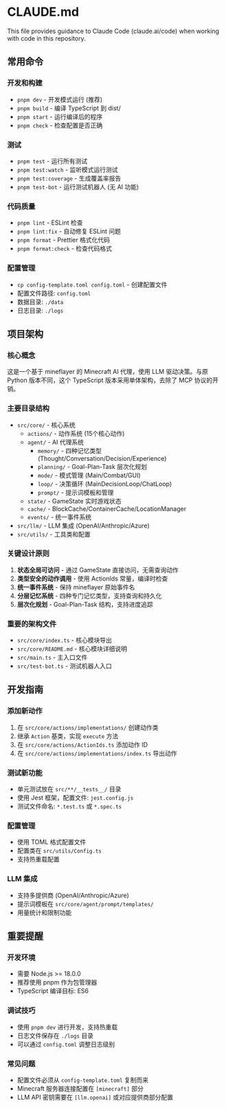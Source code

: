 # CLAUDE.md

This file provides guidance to Claude Code (claude.ai/code) when working with code in this repository.

## 常用命令

### 开发和构建
- `pnpm dev` - 开发模式运行 (推荐)
- `pnpm build` - 编译 TypeScript 到 dist/
- `pnpm start` - 运行编译后的程序
- `pnpm check` - 检查配置是否正确

### 测试
- `pnpm test` - 运行所有测试
- `pnpm test:watch` - 监听模式运行测试
- `pnpm test:coverage` - 生成覆盖率报告
- `pnpm test-bot` - 运行测试机器人 (无 AI 功能)

### 代码质量
- `pnpm lint` - ESLint 检查
- `pnpm lint:fix` - 自动修复 ESLint 问题
- `pnpm format` - Prettier 格式化代码
- `pnpm format:check` - 检查代码格式

### 配置管理
- `cp config-template.toml config.toml` - 创建配置文件
- 配置文件路径: `config.toml`
- 数据目录: `./data`
- 日志目录: `./logs`

## 项目架构

### 核心概念
这是一个基于 mineflayer 的 Minecraft AI 代理，使用 LLM 驱动决策。与原 Python 版本不同，这个 TypeScript 版本采用单体架构，去除了 MCP 协议的开销。

### 主要目录结构
- `src/core/` - 核心系统
  - `actions/` - 动作系统 (15个核心动作)
  - `agent/` - AI 代理系统
    - `memory/` - 四种记忆类型 (Thought/Conversation/Decision/Experience)
    - `planning/` - Goal-Plan-Task 层次化规划
    - `mode/` - 模式管理 (Main/Combat/GUI)
    - `loop/` - 决策循环 (MainDecisionLoop/ChatLoop)
    - `prompt/` - 提示词模板和管理
  - `state/` - GameState 实时游戏状态
  - `cache/` - BlockCache/ContainerCache/LocationManager
  - `events/` - 统一事件系统
- `src/llm/` - LLM 集成 (OpenAI/Anthropic/Azure)
- `src/utils/` - 工具类和配置

### 关键设计原则
1. **状态全局可访问** - 通过 GameState 直接访问，无需查询动作
2. **类型安全的动作调用** - 使用 ActionIds 常量，编译时检查
3. **统一事件系统** - 保持 mineflayer 原始事件名
4. **分层记忆系统** - 四种专门记忆类型，支持查询和持久化
5. **层次化规划** - Goal-Plan-Task 结构，支持进度追踪

### 重要的架构文件
- `src/core/index.ts` - 核心模块导出
- `src/core/README.md` - 核心模块详细说明
- `src/main.ts` - 主入口文件
- `src/test-bot.ts` - 测试机器人入口

## 开发指南

### 添加新动作
1. 在 `src/core/actions/implementations/` 创建动作类
2. 继承 `Action` 基类，实现 `execute` 方法
3. 在 `src/core/actions/ActionIds.ts` 添加动作 ID
4. 在 `src/core/actions/implementations/index.ts` 导出动作

### 测试新功能
- 单元测试放在 `src/**/__tests__/` 目录
- 使用 Jest 框架，配置文件: `jest.config.js`
- 测试文件命名: `*.test.ts` 或 `*.spec.ts`

### 配置管理
- 使用 TOML 格式配置文件
- 配置类在 `src/utils/Config.ts`
- 支持热重载配置

### LLM 集成
- 支持多提供商 (OpenAI/Anthropic/Azure)
- 提示词模板在 `src/core/agent/prompt/templates/`
- 用量统计和限制功能

## 重要提醒

### 开发环境
- 需要 Node.js >= 18.0.0
- 推荐使用 pnpm 作为包管理器
- TypeScript 编译目标: ES6

### 调试技巧
- 使用 `pnpm dev` 进行开发，支持热重载
- 日志文件保存在 `./logs` 目录
- 可以通过 `config.toml` 调整日志级别

### 常见问题
- 配置文件必须从 `config-template.toml` 复制而来
- Minecraft 服务器连接配置在 `[minecraft]` 部分
- LLM API 密钥需要在 `[llm.openai]` 或对应提供商部分配置